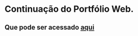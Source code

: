 # Continuação do Portfólio Web.
## Que pode ser acessado [aqui](https://github.com/findCarolinaCosta/findCarolinaCosta.github.io)